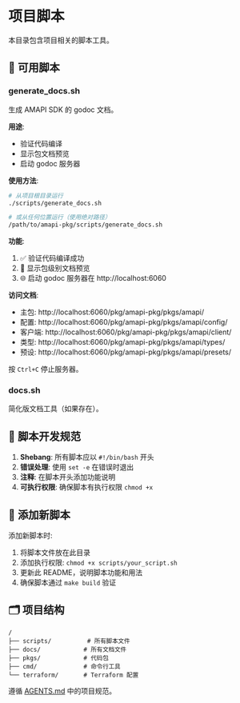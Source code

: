 # 项目脚本

本目录包含项目相关的脚本工具。

## 📜 可用脚本

### generate_docs.sh

生成 AMAPI SDK 的 godoc 文档。

**用途**:
- 验证代码编译
- 显示包文档预览
- 启动 godoc 服务器

**使用方法**:
```bash
# 从项目根目录运行
./scripts/generate_docs.sh

# 或从任何位置运行（使用绝对路径）
/path/to/amapi-pkg/scripts/generate_docs.sh
```

**功能**:
1. ✅ 验证代码编译成功
2. 📝 显示包级别文档预览
3. 🌐 启动 godoc 服务器在 http://localhost:6060

**访问文档**:
- 主包: http://localhost:6060/pkg/amapi-pkg/pkgs/amapi/
- 配置: http://localhost:6060/pkg/amapi-pkg/pkgs/amapi/config/
- 客户端: http://localhost:6060/pkg/amapi-pkg/pkgs/amapi/client/
- 类型: http://localhost:6060/pkg/amapi-pkg/pkgs/amapi/types/
- 预设: http://localhost:6060/pkg/amapi-pkg/pkgs/amapi/presets/

按 `Ctrl+C` 停止服务器。

### docs.sh

简化版文档工具（如果存在）。

## 🔧 脚本开发规范

1. **Shebang**: 所有脚本应以 `#!/bin/bash` 开头
2. **错误处理**: 使用 `set -e` 在错误时退出
3. **注释**: 在脚本开头添加功能说明
4. **可执行权限**: 确保脚本有执行权限 `chmod +x`

## 📝 添加新脚本

添加新脚本时:

1. 将脚本文件放在此目录
2. 添加执行权限: `chmod +x scripts/your_script.sh`
3. 更新此 README，说明脚本功能和用法
4. 确保脚本通过 `make build` 验证

## 🗂️ 项目结构

```
/
├── scripts/          # 所有脚本文件
├── docs/            # 所有文档文件
├── pkgs/            # 代码包
├── cmd/             # 命令行工具
└── terraform/       # Terraform 配置
```

遵循 [AGENTS.md](../AGENTS.md) 中的项目规范。

